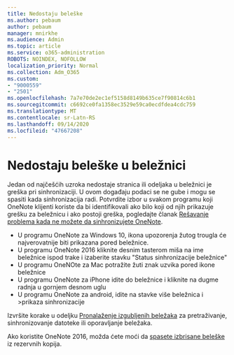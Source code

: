 ```yaml
---
title: Nedostaju beleške
ms.author: pebaum
author: pebaum
manager: mnirkhe
ms.audience: Admin
ms.topic: article
ms.service: o365-administration
ROBOTS: NOINDEX, NOFOLLOW
localization_priority: Normal
ms.collection: Adm_O365
ms.custom:
- "9000559"
- "2501"
ms.openlocfilehash: 7a7e70de2ec1ef5158d8149b635ce7f90814c6b1
ms.sourcegitcommit: c6692ce0fa1358ec3529e59ca0ecdfdea4cdc759
ms.translationtype: MT
ms.contentlocale: sr-Latn-RS
ms.lasthandoff: 09/14/2020
ms.locfileid: "47667208"
---
```

# <a name="missing-notes-in-notebook"></a>Nedostaju beleške u beležnici

Jedan od najčešćih uzroka nedostaje stranica ili odeljaka u beležnici je greška pri sinhronizaciji. U ovom događaju podaci se ne gube i mogu se spasiti kada sinhronizacija radi. Potvrdite izbor u svakom programu koji OneNote klijenti koriste da bi identifikovali ako bilo koji od njih prikazuje grešku za beležnicu i ako postoji greška, pogledajte članak [Rešavanje problema kada ne možete da sinhronizujete OneNote](https://support.office.com/article/299495ef-66d1-448f-90c1-b785a6968d45).

- U programu OneNote za Windows 10, ikona upozorenja žutog trougla će najverovatnije biti prikazana pored beležnice.
- U programu OneNote 2016 kliknite desnim tasterom miša na ime beležnice ispod trake i izaberite stavku "Status sinhronizacije beležnice"
- U programu OneNOte za Mac potražite žuti znak uzvika pored ikone beležnice
- U programu OneNote za iPhone idite do beležnice i kliknite na dugme radnja u gornjem desnom uglu
- U programu OneNote za android, idite na stavke više beležnica i >prikaza sinhronizacije

Izvršite korake u odeljku [Pronalaženje izgubljenih beležaka](https://support.office.com/article/32cb2bd7-afe7-44d2-a711-398a88421287) za pretraživanje, sinhronizovanje datoteke ili oporavljanje beležaka.

Ako koristite OneNote 2016, možda ćete moći da [spasete izbrisane beleške](https://support.office.com/article/32ed1036-74fd-4c21-bc28-033a486e6b14) iz rezervnih kopija.